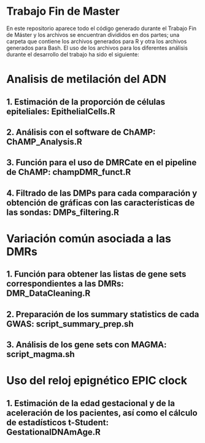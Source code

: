 # Trabajo Fin de Master

En este repositorio aparece todo el código generado durante el Trabajo Fin de Máster y los archivos se encuentran divididos en dos partes; una carpeta que contiene los archivos generados para R y otra los archivos generados para Bash. El uso de los archivos para los diferentes análisis durante el desarrollo del trabajo ha sido el siguiente:

# Analisis de metilación del ADN
## 1. Estimación de la proporción de células epiteliales: EpithelialCells.R
## 2. Análisis con el software de ChAMP: ChAMP_Analysis.R
## 3. Función para el uso de DMRCate en el pipeline de ChAMP: champDMR_funct.R
## 4. Filtrado de las DMPs para cada comparación y obtención de gráficas con las características de las sondas: DMPs_filtering.R

# Variación común asociada a las DMRs
## 1. Función para obtener las listas de gene sets correspondientes a las DMRs: DMR_DataCleaning.R
## 2. Preparación de los summary statistics de cada GWAS: script_summary_prep.sh
## 3. Análisis de los gene sets con MAGMA: script_magma.sh 

# Uso del reloj epignético EPIC clock
## 1. Estimación de la edad gestacional y de la aceleración de los pacientes, así como el cálculo de estadísticos t-Student: GestationalDNAmAge.R
